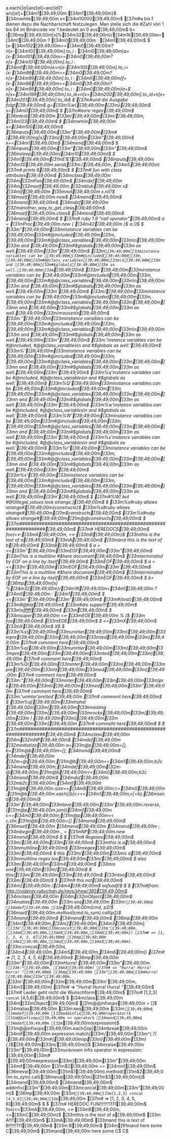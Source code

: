 a.each{|el|anz[el]=anz[el]?anz[el]+[34m1[39;49;00m:[34m1[39;49;00m}$
[34mwhile[39;49;00m x<[34m10000[39;49;00m$
[37m#a bis f dienen dazu die Nachbarschaft festzulegen. Man stelle sich die #Zahl von 1 bis 64 im Binärcode vor 1 bedeutet an 0 aus[39;49;00m$
  b=([36mp[39;49;00m[x]%[34m32[39;49;00m)/[34m16[39;49;00m<[34m1[39;49;00m ? [34m0[39;49;00m : [34m1[39;49;00m$
$
  (x-[34m102[39;49;00m>=[34m0[39;49;00m? n[x-[34m102[39;49;00m].to_i : [34m0[39;49;00m)*a+(x-[34m101[39;49;00m>=[34m0[39;49;00m?n[x-[34m101[39;49;00m].to_i : [34m0[39;49;00m)*e+n[x-[34m100[39;49;00m].to_i+(x-[34m99[39;49;00m>=[34m0[39;49;00m? n[x-[34m99[39;49;00m].to_i : [34m0[39;49;00m)*f+(x-[34m98[39;49;00m>=[34m0[39;49;00m? n[x-[34m98[39;49;00m].to_i : [34m0[39;49;00m)*a+$
  n[x+[34m199[39;49;00m].to_i*b+n[x+[34m200[39;49;00m].to_i*d+n[x+[34m201[39;49;00m].to_i*b$
$
[37m#und die Ausgabe folgt[39;49;00m$
g=[33m%w{[39;49;00m[33m}[39;49;00m$
x=[34m0[39;49;00m$
$
[37m#leere regex[39;49;00m$
[36mtest[39;49;00m [33m/[39;49;00m[33m/[39;49;00m, [34m123[39;49;00m$
$
[34mwhile[39;49;00m x<[34m100[39;49;00m$
 [36mputs[39;49;00m[33m"[39;49;00m[33m#{[39;49;00mg[x][33m}[39;49;00m[33m"[39;49;00m$
 x+=[34m1[39;49;00m$
[34mend[39;49;00m$
$
[36mputs[39;49;00m[33m"[39;49;00m[33m"[39;49;00m$
[36msleep[39;49;00m([34m10[39;49;00m)$
$
[34m1[39;49;00m[31mE1E1[39;49;00m$
[36mputs[39;49;00m [34m30[39;49;00m.send([33m:/[39;49;00m, [34m5[39;49;00m) [37m# prints 6[39;49;00m$
$
[37m# fun with class attributes[39;49;00m$
[34mclass[39;49;00m [04m[32mFoo[39;49;00m$
  [34mdef[39;49;00m [04m[32mself[39;49;00m.[32mblub[39;49;00m x$
    [34mif[39;49;00m [35mnot[39;49;00m x.nil?$
      [36mself[39;49;00m.new$
    [34mend[39;49;00m$
  [34mend[39;49;00m$
  [34mdef[39;49;00m [32manother_way_to_get_class[39;49;00m$
    [36mself[39;49;00m.class$
  [34mend[39;49;00m$
[34mend[39;49;00m$
$
[37m# ruby 1.9 "call operator"[39;49;00m$
a = [31mProc[39;49;00m.new { [34m42[39;49;00m }$
a.()$
$
[33m"[39;49;00m[33minstance variables can be [39;49;00m[33m#@included[39;49;00m[33m, [39;49;00m[33m#@@class_variables[39;49;00m[33m\n[39;49;00m[33m and [39;49;00m[33m#$globals[39;49;00m[33m as well.[39;49;00m[33m"[39;49;00m$
[33m`[39;49;00m[33minstance variables can be [39;49;00m[33m#@included[39;49;00m[33m, [39;49;00m[33m#@@class_variables[39;49;00m[33m\n[39;49;00m[33m and [39;49;00m[33m#$globals[39;49;00m[33m as well.[39;49;00m[33m`[39;49;00m$
[33m'[39;49;00m[33minstance variables can be [39;49;00m[33m#@included[39;49;00m[33m, [39;49;00m[33m#@@class_variables[39;49;00m[33m\n[39;49;00m[33m and [39;49;00m[33m#$globals[39;49;00m[33m as well.[39;49;00m[33m'[39;49;00m$
[33m/[39;49;00m[33minstance variables can be [39;49;00m[33m#@included[39;49;00m[33m, [39;49;00m[33m#@@class_variables[39;49;00m[33m\[39;49;00m[33mn and [39;49;00m[33m#$globals[39;49;00m[33m as well.[39;49;00m[33m/mousenix[39;49;00m$
[33m:"[39;49;00m[33minstance variables can be [39;49;00m[33m#@included[39;49;00m[33m, [39;49;00m[33m#@@class_variables[39;49;00m[33m\n[39;49;00m[33m and [39;49;00m[33m#$globals[39;49;00m[33m as well.[39;49;00m[33m"[39;49;00m$
[33m:'instance variables can be #@included, #@@class_variables\n and #$globals as well.'[39;49;00m$
[33m%'[39;49;00m[33minstance variables can be [39;49;00m[33m#@included[39;49;00m[33m, [39;49;00m[33m#@@class_variables[39;49;00m[33m\[39;49;00m[33mn and [39;49;00m[33m#$globals[39;49;00m[33m as well.[39;49;00m[33m'[39;49;00m$
[33m%q'instance variables can be #@included, #@@class_variables\n and #$globals as well.'[39;49;00m$
[33m%Q'[39;49;00m[33minstance variables can be [39;49;00m[33m#@included[39;49;00m[33m, [39;49;00m[33m#@@class_variables[39;49;00m[33m\[39;49;00m[33mn and [39;49;00m[33m#$globals[39;49;00m[33m as well.[39;49;00m[33m'[39;49;00m$
[33m%w'instance variables can be #@included, #@@class_variables\n and #$globals as well.'[39;49;00m$
[33m%W'[39;49;00m[33minstance variables can be [39;49;00m[33m#@included[39;49;00m[33m, [39;49;00m[33m#@@class_variables[39;49;00m[33m\[39;49;00m[33mn and [39;49;00m[33m#$globals[39;49;00m[33m as well.[39;49;00m[33m'[39;49;00m$
[33m%s'instance variables can be #@included, #@@class_variables\n and #$globals as well.'[39;49;00m$
[33m%r'[39;49;00m[33minstance variables can be [39;49;00m[33m#@included[39;49;00m[33m, [39;49;00m[33m#@@class_variables[39;49;00m[33m\[39;49;00m[33mn and [39;49;00m[33m#$globals[39;49;00m[33m as well.[39;49;00m[33m'[39;49;00m$
[33m%x'[39;49;00m[33minstance variables can be [39;49;00m[33m#@included[39;49;00m[33m, [39;49;00m[33m#@@class_variables[39;49;00m[33m\[39;49;00m[33mn and [39;49;00m[33m#$globals[39;49;00m[33m as well.[39;49;00m[33m'[39;49;00m$
$
[37m#%W[ but #@0illegal_values look strange.][39;49;00m$
$
[33m%s#ruby allows strange#[39;49;00m{constructs}$
[33m%s#ruby allows strange#[39;49;00m[31m$constructs[39;49;00m$
[33m%s#ruby allows strange#[39;49;00m[31m@@constructs[39;49;00m$
$
[37m##################################################################[39;49;00m$
[37m# HEREDOCS[39;49;00m$
foo(<<-[33mA[39;49;00m, <<-[33mB[39;49;00m)$
[33mthis is the text of a[39;49;00m$
[33mA[39;49;00m$
[33mand this is the text of b[39;49;00m$
[33mB[39;49;00m$
$
a = <<[33m"[39;49;00m[33mEOF[39;49;00m[33m"[39;49;00m$
[33mThis is a multiline #$here document[39;49;00m$
[33mterminated by EOF on a line by itself[39;49;00m$
[33mEOF[39;49;00m$
$
a = <<[33m'[39;49;00m[33mEOF[39;49;00m[33m'[39;49;00m$
[33mThis is a multiline #$here document[39;49;00m$
[33mterminated by EOF on a line by itself[39;49;00m$
[33mEOF[39;49;00m$
$
b=([36mp[39;49;00m[x] %[34m32[39;49;00m)/[34m16[39;49;00m<[34m1[39;49;00m ? [34m0[39;49;00m : [34m1[39;49;00m$
$
<<[33m"[39;49;00m[33m"[39;49;00m$
[33m#{test}[39;49;00m$
[33m#@bla[39;49;00m$
[33m#die suppe!!![39;49;00m$
[33m\xfffff[39;49;00m$
[33m[39;49;00m$
$
[34msuper[39;49;00m <<-[33mEOE[39;49;00m % [$
[33m    foo[39;49;00m$
[33mEOE[39;49;00m$
$
<<[33mX[39;49;00m$
[33mX[39;49;00m$
X$
$
[33m%s([39;49;00m[33muninter[39;49;00m[33m\)[39;49;00m[33mpre[39;49;00m[33m\[39;49;00m[33mted[39;49;00m[33m)[39;49;00m            [37m# comment here[39;49;00m$
[33m%q([39;49;00m[33muninter[39;49;00m[33m\)[39;49;00m[33mpre[39;49;00m[33m\[39;49;00m[33mted[39;49;00m[33m)[39;49;00m            [37m# comment here[39;49;00m$
[33m%Q([39;49;00m[33minter[39;49;00m[33m\)[39;49;00m[33mpre[39;49;00m[33m\t[39;49;00m[33med[39;49;00m[33m)[39;49;00m              [37m# comment here[39;49;00m$
[33m:"[39;49;00m[33minter[39;49;00m[33m\[39;49;00m[33m)pre[39;49;00m[33m\t[39;49;00m[33med[39;49;00m[33m"[39;49;00m               [37m# comment here[39;49;00m$
[33m:'uninter\'pre\ted'[39;49;00m             [37m# comment here[39;49;00m$
$
[33m%q[[39;49;00m[33mhaha! [39;49;00m[33m[[39;49;00m[33mnesting [39;49;00m[33m[[39;49;00m[33mrocks[39;49;00m[33m][39;49;00m[33m ! [39;49;00m[33m][39;49;00m[33m [39;49;00m[33m][39;49;00m [37m# commeht here[39;49;00m$
$
$
[37m##################################################################[39;49;00m$
[34mclass[39;49;00m                                                  [04m[32mNP[39;49;00m$
[34mdef[39;49;00m  [32minitialize[39;49;00m a=[31m@p[39;49;00m=[], b=[31m@b[39;49;00m=[];                      [34mend[39;49;00m$
[34mdef[39;49;00m [32m+@[39;49;00m;[31m@b[39;49;00m<<[34m1[39;49;00m;b2c [34mend[39;49;00m;[34mdef[39;49;00m[32m-@[39;49;00m;[31m@b[39;49;00m<<[34m0[39;49;00m;b2c                   [34mend[39;49;00m$
[34mdef[39;49;00m  [32mb2c[39;49;00m;[34mif[39;49;00m [31m@b[39;49;00m.size==[34m8[39;49;00m;c=[34m0[39;49;00m;[31m@b[39;49;00m.each{|b|c<<=[34m1[39;49;00m;c|=b};[36msend[39;49;00m($
     [33m'[39;49;00m[33mlave[39;49;00m[33m'[39;49;00m.reverse,([31m@p[39;49;00m.join))[34mif[39;49;00m c==[34m0[39;49;00m;[31m@p[39;49;00m<< c.chr;[31m@b[39;49;00m=[] [34mend[39;49;00m$
     [36mself[39;49;00m [34mend[39;49;00m [34mend[39;49;00m ; [34mbegin[39;49;00m _ = [31mNP[39;49;00m.new                   [34mend[39;49;00m$
$
$
[37m# Regexes[39;49;00m$
[33m/[39;49;00m[33m[39;49;00m$
[33mthis is a[39;49;00m$
[33mmutliline[39;49;00m$
[33mregex[39;49;00m$
[33m/[39;49;00m$
$
this [33m/[39;49;00m[33mis a[39;49;00m$
[33mmultiline regex too[39;49;00m[33m/[39;49;00m$
$
also [33m/[39;49;00m[33m4[39;49;00m$
[33mis one[39;49;00m[33m/[39;49;00m$
$
this([33m/[39;49;00m[33m[39;49;00m$
[33mtoo[39;49;00m$
[33m/[39;49;00m)$
$
[37m# this not[39;49;00m$
[34m2[39;49;00m /[34m4[39;49;00m$
asfsadf/$
$
$
[37m#from: http://coderay.rubychan.de/rays/show/383[39;49;00m$
[34mclass[39;49;00m [04m[32mObject[39;49;00m$
  [34malias[39;49;00m  [33m:xeq[39;49;00m [33m:`[39;49;00m$
  [34mdef[39;49;00m [32m`[39;49;00m(cmd, p2)$
    [36mself[39;49;00m.method(cmd.to_sym).call(p2)$
  [34mend[39;49;00m$
[34mend[39;49;00m$
[36mp[39;49;00m [[34m1[39;49;00m,[34m2[39;49;00m,[34m3[39;49;00m].`([33m'[39;49;00m[33mconcat[39;49;00m[33m'[39;49;00m, [[34m4[39;49;00m,[34m5[39;49;00m,[34m6[39;49;00m]) [37m# => [1, 2, 3, 4, 5, 6][39;49;00m$
[36mp[39;49;00m [[34m1[39;49;00m,[34m2[39;49;00m,[34m3[39;49;00m].`([33m:concat[39;49;00m, [[34m4[39;49;00m,[34m5[39;49;00m,[34m6[39;49;00m]) [37m# => [1, 2, 3, 4, 5, 6][39;49;00m$
[36mp[39;49;00m [33m"[39;49;00m[33mHurra! [39;49;00m[33m"[39;49;00m.`([33m:*[39;49;00m, [34m3[39;49;00m) [37m# => "Hurra! Hurra! Hurra! "[39;49;00m$
[36mp[39;49;00m [33m"[39;49;00m[33mHurra! [39;49;00m[33m"[39;49;00m.`([33m'[39;49;00m[33m*[39;49;00m[33m'[39;49;00m, [34m3[39;49;00m) [37m# => "Hurra! Hurra! Hurra! "[39;49;00m$
[37m# Leider geht nicht die Wunschform[39;49;00m$
[37m# [1,2,3] `concat` [4,5,6][39;49;00m$
$
[34mclass[39;49;00m [04m[32mObject[39;49;00m$
  [31m@@infixops[39;49;00m = []$
  [34malias[39;49;00m [33m:xeq[39;49;00m [33m:`[39;49;00m$
  [34mdef[39;49;00m [32maddinfix[39;49;00m(operator)$
    [31m@@infixops[39;49;00m << operator$
  [34mend[39;49;00m$
  [34mdef[39;49;00m [32m`[39;49;00m(expression)$
    [31m@@infixops[39;49;00m.each{|op|[34mbreak[39;49;00m [34mif[39;49;00m expression.match([33m/[39;49;00m[33m^(.*?) ([39;49;00m[33m#{[39;49;00mop[33m}[39;49;00m[33m) (.*)$[39;49;00m[33m/[39;49;00m)}$
    [34mraise[39;49;00m [33m"[39;49;00m[33munknown infix operator in expression: [39;49;00m[33m#{[39;49;00mexpression[33m}[39;49;00m[33m"[39;49;00m [34mif[39;49;00m [31m$2[39;49;00m == [34mnil[39;49;00m$
    [36meval[39;49;00m([31m$1[39;49;00m).method([31m$2[39;49;00m.to_sym).call([36meval[39;49;00m([31m$3[39;49;00m))$
  [34mend[39;49;00m$
[34mend[39;49;00m$
addinfix([33m"[39;49;00m[33mconcat[39;49;00m[33m"[39;49;00m)$
[36mp[39;49;00m [33m`[39;49;00m[33m[1,2,3] concat [4,5,6][39;49;00m[33m`[39;49;00m [37m# => [1, 2, 3, 4, 5, 6][39;49;00m$
$
$
[37m# HEREDOC FUN!!!!!!!1111[39;49;00m$
foo(<<[33mA[39;49;00m, <<-[33mB[39;49;00m, <<[33mC[39;49;00m)$
[33mthis is the text of a[39;49;00m$
[33m   A!!!![39;49;00m$
[33mA[39;49;00m$
[33mand this is text of B!!!!!!111[39;49;00m$
[33m   B[39;49;00m$
[04m[91mand here some C[39;49;00m$
[35mand[39;49;00m here some C$
C$
